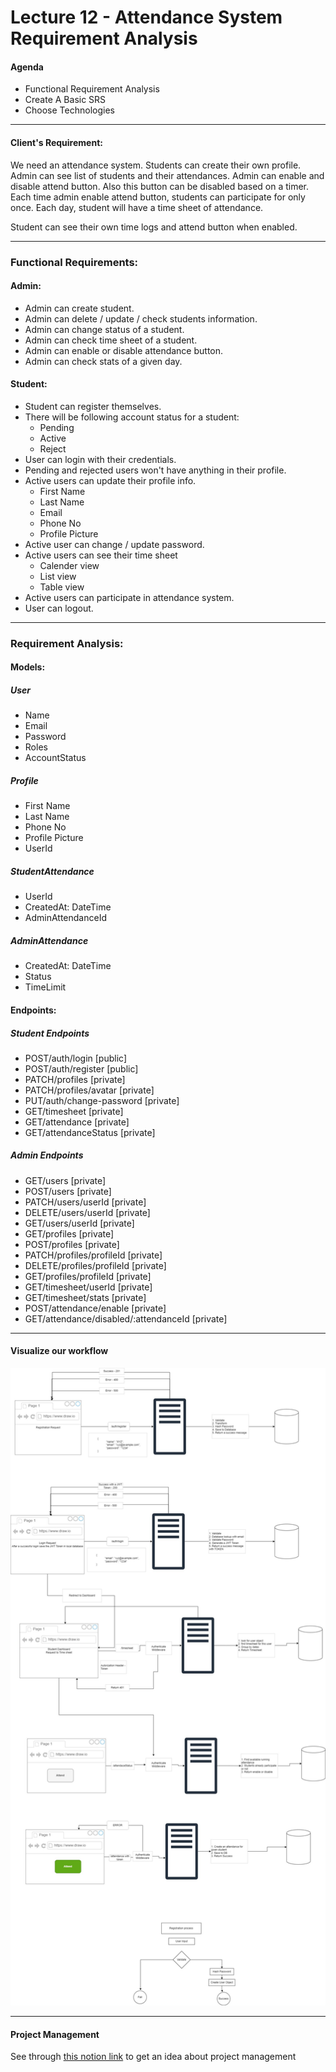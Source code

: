 # Lecture 12 - Attendance System Requirement Analysis

#### Agenda

- Functional Requirement Analysis
- Create A Basic SRS
- Choose Technologies

---

#### Client's Requirement:

We need an attendance system. Students can create their own profile. Admin can see list of students and their attendances. Admin can enable and disable attend button. Also this button can be disabled based on a timer. Each time admin enable attend button, students can participate for only once. Each day, student will have a time sheet of attendance.

Student can see their own time logs and attend button when enabled.

---

### Functional Requirements:

#### Admin:

- Admin can create student.
- Admin can delete / update / check students information.
- Admin can change status of a student.
- Admin can check time sheet of a student.
- Admin can enable or disable attendance button.
- Admin can check stats of a given day.

#### Student:

- Student can register themselves.
- There will be following account status for a student:
  - Pending
  - Active
  - Reject
- User can login with their credentials.
- Pending and rejected users won't have anything in their profile.
- Active users can update their profile info.
  - First Name
  - Last Name
  - Email
  - Phone No
  - Profile Picture
- Active user can change / update password.
- Active users can see their time sheet
  - Calender view
  - List view
  - Table view
- Active users can participate in attendance system.
- User can logout.

---

### Requirement Analysis:

#### Models:

##### User

- Name
- Email
- Password
- Roles
- AccountStatus

##### Profile

- First Name
- Last Name
- Phone No
- Profile Picture
- UserId

##### StudentAttendance

- UserId
- CreatedAt: DateTime
- AdminAttendanceId

##### AdminAttendance

- CreatedAt: DateTime
- Status
- TimeLimit

#### Endpoints:

##### Student Endpoints

- POST/auth/login [public]
- POST/auth/register [public]
- PATCH/profiles [private]
- PATCH/profiles/avatar [private]
- PUT/auth/change-password [private]
- GET/timesheet [private]
- GET/attendance [private]
- GET/attendanceStatus [private]

##### Admin Endpoints

- GET/users [private]
- POST/users [private]
- PATCH/users/userId [private]
- DELETE/users/userId [private]
- GET/users/userId [private]
- GET/profiles [private]
- POST/profiles [private]
- PATCH/profiles/profileId [private]
- DELETE/profiles/profileId [private]
- GET/profiles/profileId [private]
- GET/timesheet/userId [private]
- GET/timesheet/stats [private]
- POST/attendance/enable [private]
- GET/attendance/disabled/:attendanceId [private]

---

#### Visualize our workflow

![Visualize our model](./visualize-our-model.jpg)

---

#### Project Management

See through [this notion link](https://thirsty-camelotia-a8e.notion.site/Projects-26859035fe2a4649b9556f5fbe77728b) to get an idea about project management
